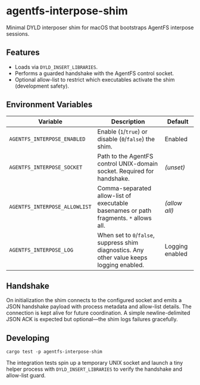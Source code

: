 # agentfs-interpose-shim

Minimal DYLD interposer shim for macOS that bootstraps AgentFS interpose sessions.

## Features

- Loads via `DYLD_INSERT_LIBRARIES`.
- Performs a guarded handshake with the AgentFS control socket.
- Optional allow-list to restrict which executables activate the shim (development safety).

## Environment Variables

| Variable                      | Description                                                                                | Default         |
| ----------------------------- | ------------------------------------------------------------------------------------------ | --------------- |
| `AGENTFS_INTERPOSE_ENABLED`   | Enable (`1`/`true`) or disable (`0`/`false`) the shim.                                     | Enabled         |
| `AGENTFS_INTERPOSE_SOCKET`    | Path to the AgentFS control UNIX-domain socket. Required for handshake.                    | _(unset)_       |
| `AGENTFS_INTERPOSE_ALLOWLIST` | Comma-separated allow-list of executable basenames or path fragments. `*` allows all.      | _(allow all)_   |
| `AGENTFS_INTERPOSE_LOG`       | When set to `0`/`false`, suppress shim diagnostics. Any other value keeps logging enabled. | Logging enabled |

## Handshake

On initialization the shim connects to the configured socket and emits a JSON
handshake payload with process metadata and allow-list details. The connection is
kept alive for future coordination. A simple newline-delimited JSON ACK is
expected but optional—the shim logs failures gracefully.

## Developing

```
cargo test -p agentfs-interpose-shim
```

The integration tests spin up a temporary UNIX socket and launch a tiny helper
process with `DYLD_INSERT_LIBRARIES` to verify the handshake and allow-list guard.
